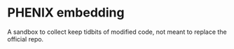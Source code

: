 # PHENIX embedding 
A sandbox to collect keep tidbits of modified code, not meant to replace the official repo.
